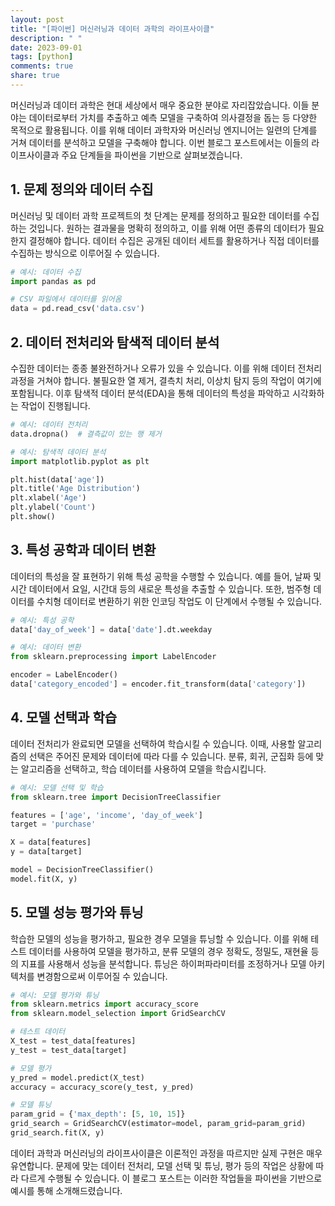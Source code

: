 ```yaml
---
layout: post
title: "[파이썬] 머신러닝과 데이터 과학의 라이프사이클"
description: " "
date: 2023-09-01
tags: [python]
comments: true
share: true
---
```


머신러닝과 데이터 과학은 현대 세상에서 매우 중요한 분야로 자리잡았습니다. 이들 분야는 데이터로부터 가치를 추출하고 예측 모델을 구축하여 의사결정을 돕는 등 다양한 목적으로 활용됩니다. 이를 위해 데이터 과학자와 머신러닝 엔지니어는 일련의 단계를 거쳐 데이터를 분석하고 모델을 구축해야 합니다. 이번 블로그 포스트에서는 이들의 라이프사이클과 주요 단계들을 파이썬을 기반으로 살펴보겠습니다.

## 1. 문제 정의와 데이터 수집

머신러닝 및 데이터 과학 프로젝트의 첫 단계는 문제를 정의하고 필요한 데이터를 수집하는 것입니다. 원하는 결과물을 명확히 정의하고, 이를 위해 어떤 종류의 데이터가 필요한지 결정해야 합니다. 데이터 수집은 공개된 데이터 세트를 활용하거나 직접 데이터를 수집하는 방식으로 이루어질 수 있습니다.

~~~python
# 예시: 데이터 수집
import pandas as pd

# CSV 파일에서 데이터를 읽어옴
data = pd.read_csv('data.csv')
~~~

## 2. 데이터 전처리와 탐색적 데이터 분석

수집한 데이터는 종종 불완전하거나 오류가 있을 수 있습니다. 이를 위해 데이터 전처리 과정을 거쳐야 합니다. 불필요한 열 제거, 결측치 처리, 이상치 탐지 등의 작업이 여기에 포함됩니다. 이후 탐색적 데이터 분석(EDA)을 통해 데이터의 특성을 파악하고 시각화하는 작업이 진행됩니다.

```python
# 예시: 데이터 전처리
data.dropna()  # 결측값이 있는 행 제거

# 예시: 탐색적 데이터 분석
import matplotlib.pyplot as plt

plt.hist(data['age'])
plt.title('Age Distribution')
plt.xlabel('Age')
plt.ylabel('Count')
plt.show()
```

## 3. 특성 공학과 데이터 변환

데이터의 특성을 잘 표현하기 위해 특성 공학을 수행할 수 있습니다. 예를 들어, 날짜 및 시간 데이터에서 요일, 시간대 등의 새로운 특성을 추출할 수 있습니다. 또한, 범주형 데이터를 수치형 데이터로 변환하기 위한 인코딩 작업도 이 단계에서 수행될 수 있습니다.

```python
# 예시: 특성 공학
data['day_of_week'] = data['date'].dt.weekday

# 예시: 데이터 변환
from sklearn.preprocessing import LabelEncoder

encoder = LabelEncoder()
data['category_encoded'] = encoder.fit_transform(data['category'])
```

## 4. 모델 선택과 학습

데이터 전처리가 완료되면 모델을 선택하여 학습시킬 수 있습니다. 이때, 사용할 알고리즘의 선택은 주어진 문제와 데이터에 따라 다를 수 있습니다. 분류, 회귀, 군집화 등에 맞는 알고리즘을 선택하고, 학습 데이터를 사용하여 모델을 학습시킵니다.

```python
# 예시: 모델 선택 및 학습
from sklearn.tree import DecisionTreeClassifier

features = ['age', 'income', 'day_of_week']
target = 'purchase'

X = data[features]
y = data[target]

model = DecisionTreeClassifier()
model.fit(X, y)
```

## 5. 모델 성능 평가와 튜닝

학습한 모델의 성능을 평가하고, 필요한 경우 모델을 튜닝할 수 있습니다. 이를 위해 테스트 데이터를 사용하여 모델을 평가하고, 분류 모델의 경우 정확도, 정밀도, 재현율 등의 지표를 사용해서 성능을 분석합니다. 튜닝은 하이퍼파라미터를 조정하거나 모델 아키텍처를 변경함으로써 이루어질 수 있습니다.

```python
# 예시: 모델 평가와 튜닝
from sklearn.metrics import accuracy_score
from sklearn.model_selection import GridSearchCV

# 테스트 데이터
X_test = test_data[features]
y_test = test_data[target]

# 모델 평가
y_pred = model.predict(X_test)
accuracy = accuracy_score(y_test, y_pred)

# 모델 튜닝
param_grid = {'max_depth': [5, 10, 15]}
grid_search = GridSearchCV(estimator=model, param_grid=param_grid)
grid_search.fit(X, y)
```


데이터 과학과 머신러닝의 라이프사이클은 이론적인 과정을 따르지만 실제 구현은 매우 유연합니다. 문제에 맞는 데이터 전처리, 모델 선택 및 튜닝, 평가 등의 작업은 상황에 따라 다르게 수행될 수 있습니다. 이 블로그 포스트는 이러한 작업들을 파이썬을 기반으로 예시를 통해 소개해드렸습니다.